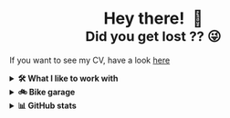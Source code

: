<h1 align=center>
  Hey there! 👋<br>
  <small>Did you get lost ?? 😜</small>
</h1>

If you want to see my CV, have a look [here](https://nico-ow.dk/)

<!-- Stack --> 
<details>
  <summary><b>🛠️ What I like to work with</b></summary>
  <p align=center>

| **Category** | **Technologies** |
| ------------ | ---------------- |
**Programming** |![C](https://img.shields.io/badge/-C-5d6cbf?style=flat&logo=c&link=https%3A%2F%2Fwww.gnu.org%2Fsoftware%2Fgnu-c-manual%2Fgnu-c-manual.html) ![C++](https://img.shields.io/badge/-C%2B%2B-004482?style=flat&logo=cplusplus&link=https%3A%2F%2Fisocpp.org%2F) ![Rust](https://img.shields.io/badge/-Rust-b43e0c?style=flat&logo=rust&link=https%3A%2F%2Fwww.rust-lang.org%2F) ![Python](https://img.shields.io/badge/-Python-ffe17f?style=flat&logo=python&link=https%3A%2F%2Fwww.python.org%2F)<br>![Go](https://img.shields.io/badge/-Go-007d9c?style=flat&logo=go&link=https%3A%2F%2Fgo.dev%2F) ![Javascript](https://img.shields.io/badge/-Javascript-000000?style=flat&logo=javascript&link=https%3A%2F%2Fwww.javascript.com%2F) ![PHP](https://img.shields.io/badge/-PHP-2c2c2c?style=flat&logo=php&link=https%3A%2F%2Fwww.php.net%2F)
**DevOps** | ![Docker](https://img.shields.io/badge/-Docker-0f1657?style=flat&logo=docker&link=https%3A%2F%2Fdocker.com%2F)
**Technical writing** | ![Markdown](https://img.shields.io/badge/-Markdown-000000?style=flat&logo=markdown&link=https%3A%2F%2Fen.wikipedia.org%2Fwiki%2FMarkdown) ![RST](https://img.shields.io/badge/RST-ReStructuredText-000000?style=flat&link=https%3A%2F%2Fen.wikipedia.org%2Fwiki%2FReStructuredText) ![PlantUML](https://img.shields.io/badge/-PlantUML-000000?style=flat&logo=uml&link=https%3A%2F%2Fplantuml.com%2F)
**Editors** | ![VSCode](https://img.shields.io/badge/-VSCode-0066b8?style=flat&logo=visualstudiocode&link=https%3A%2F%2Fcode.visualstudio.com%2F) ![nvim](https://img.shields.io/badge/-nvim-0f191f?style=flat&logo=neovim&link=https%3A%2F%2Fneovim.io%2F)

  </p>
</details>

<!-- Bike garage --> 
<details>
  <summary><b>🚲 Bike garage</b></summary>
  <p>
    <br>
    Nothing to do with GitHub, but why not ?? 🤪<br>
    Have not own a car since 2012, and will never again. This is the future, and you should consider doing the same!
    If you are riding your car all around ... <strong>shame on you !</strong><br><br>
    Here are my babies:
  </p>

  <ul>
    <li>Canyon Inflite CF SL 6 (2024)</li>
    <li>Scott Scale 930 (2017)</li>
    <li>Cube Acid 29 (2013)</li>
  </ul>
</details>

<!-- GitHub stats --> 
<details>
  <summary><b>📊 GitHub stats</b></summary>
  <p>
    <br>
    Not too much to see on my personal GitHub, but here are the stats:
  </p>

  <p align="center">
    <img src="https://github-readme-stats.vercel.app/api?username=nobriot&show_icons=true&theme=onedark&hide_border=false&rank_icon=github" alt="Nicolas' github stats" />
    <br>
    <img src="https://github-readme-stats.vercel.app/api/top-langs/?username=nobriot&layout=normal&theme=onedark&hide_border=false" alt="Nicolas' languages stats" />
  </p>
</details>

<!--
**nobriot/nobriot** is a ✨ _special_ ✨ repository because its `README.md` (this file) appears on your GitHub profile.

Here are some ideas to get you started:

- 🔭 I’m currently working on ...
- 🌱 I’m currently learning ...
- 👯 I’m looking to collaborate on ...
- 🤔 I’m looking for help with ...
- 💬 Ask me about ...
- 📫 How to reach me: ...
- 😄 Pronouns: ...
- ⚡ Fun fact: ...
-->
